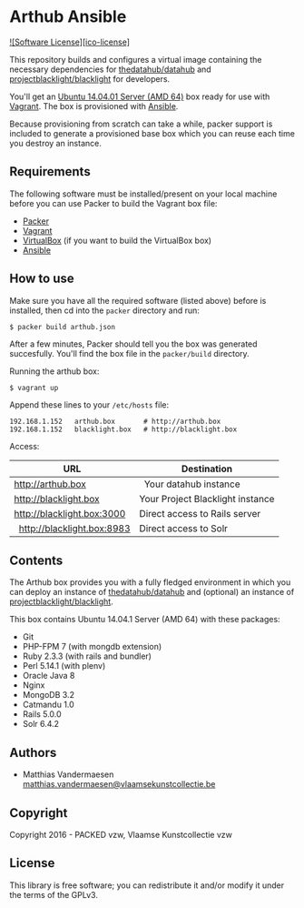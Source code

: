 # Arthub Ansible

[![Software License][ico-license]](LICENSE)

This repository builds and configures a virtual image containing the necessary
dependencies for [thedatahub/datahub](github.com/thedatahub/datahub) and
[projectblacklight/blacklight](https://github.com/projectblacklight/blacklight)
for developers.

You'll get an [Ubuntu 14.04.01 Server (AMD 64)](old-releases.ubuntu.com/releases/trusty/)
box ready for use with [Vagrant](https://www.vagrantup.com/). The box is
provisioned with [Ansible](https://www.ansible.com/).

Because provisioning from scratch can take a while, packer support is included
to generate a provisioned base box which you can reuse each time you destroy an
instance.

## Requirements

The following software must be installed/present on your local machine before
you can use Packer to build the Vagrant box file:

  - [Packer](http://www.packer.io/)
  - [Vagrant](http://vagrantup.com/)
  - [VirtualBox](https://www.virtualbox.org/) (if you want to build the
    VirtualBox box)
  - [Ansible](http://docs.ansible.com/intro_installation.html)

## How to use

Make sure you have all the required software (listed above) before is installed,
then cd into the `packer` directory and run:

```
$ packer build arthub.json
```

After a few minutes, Packer should tell you the box was generated succesfully.
You'll find the box file in the `packer/build` directory.

Running the arthub box:

```
$ vagrant up
```

Append these lines to your `/etc/hosts` file:

```
192.168.1.152   arthub.box       # http://arthub.box
192.168.1.152   blacklight.box   # http://blacklight.box
```

Access:

| URL                         |  Destination                       |
| --------------------------- |  --------------------------------- |
|  http://arthub.box          |  Your datahub instance             |
|  http://blacklight.box      |  Your Project Blacklight instance  |
|  http://blacklight.box:3000 |  Direct access to Rails server     |
|  http://blacklight.box:8983 |  Direct access to Solr             |

## Contents

The Arthub box provides you with a fully fledged environment in which you can
deploy an instance of [thedatahub/datahub](github.com/thedatahub/datahub) and
(optional) an instance of [projectblacklight/blacklight](https://github.com/projectblacklight/blacklight).

This box contains Ubuntu 14.04.1 Server (AMD 64) with these packages:

* Git
* PHP-FPM 7 (with mongdb extension)
* Ruby 2.3.3 (with rails and bundler)
* Perl 5.14.1 (with plenv)
* Oracle Java 8
* Nginx
* MongoDB 3.2
* Catmandu 1.0
* Rails 5.0.0
* Solr 6.4.2

## Authors

* Matthias Vandermaesen <matthias.vandermaesen@vlaamsekunstcollectie.be>

## Copyright

Copyright 2016 - PACKED vzw, Vlaamse Kunstcollectie vzw

## License

This library is free software; you can redistribute it and/or modify it under the terms of the GPLv3.




